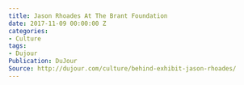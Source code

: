 ```yaml
---
title: Jason Rhoades At The Brant Foundation
date: 2017-11-09 00:00:00 Z
categories:
- Culture
tags:
- Dujour
Publication: DuJour
Source: http://dujour.com/culture/behind-exhibit-jason-rhoades/
---
```


